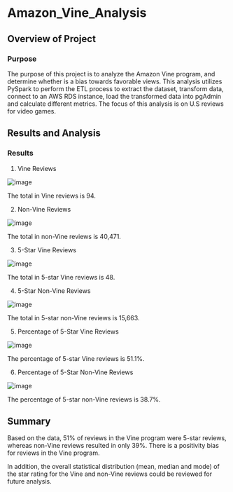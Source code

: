 # Amazon_Vine_Analysis
## Overview of Project
### Purpose
The purpose of this project is to analyze the Amazon Vine program, and determine whether is a bias towards favorable views. This analysis utilizes PySpark to perform the ETL process to extract the dataset, transform data, connect to an AWS RDS instance, load the transformed data into pgAdmin and calculate different metrics. The focus of this analysis is on U.S reviews for video games.

## Results and Analysis
### Results
 1. Vine Reviews
 
![image](https://user-images.githubusercontent.com/109991916/204624618-80564d4c-d45c-46b0-b466-4cea4abf2314.png)

The total in Vine reviews is 94.


2. Non-Vine Reviews

![image](https://user-images.githubusercontent.com/109991916/204624932-76309b04-40f7-48c2-84b4-dbb2f23ad585.png)

The total in non-Vine reviews is 40,471.
 
3. 5-Star Vine Reviews

![image](https://user-images.githubusercontent.com/109991916/204625381-cb7d88f6-fda3-4f62-a3fb-04e77e860f1a.png)

The total in 5-star Vine reviews is 48.

4. 5-Star Non-Vine Reviews

![image](https://user-images.githubusercontent.com/109991916/204626119-a0f25c55-6244-4401-8884-20a2ce004b08.png)

The total in 5-star non-Vine reviews is 15,663.

5. Percentage of 5-Star Vine Reviews

![image](https://user-images.githubusercontent.com/109991916/204627087-a57573f3-a522-46d6-bbc7-75ed058d4678.png)

The percentage of 5-star Vine reviews is 51.1%.

6. Percentage of 5-Star Non-Vine Reviews

![image](https://user-images.githubusercontent.com/109991916/204627639-ba2f782c-97b5-40d6-88ab-02a6459f0cbe.png)

The percentage of 5-star non-Vine reviews is 38.7%.

## Summary
Based on the data, 51% of reviews in the Vine program were 5-star reviews, whereas non-Vine reviews resulted in only 39%. There is a positivity bias for reviews in the Vine program.

In addition, the overall statistical distribution (mean, median and mode) of the star rating for the Vine and non-Vine reviews could be reviewed for future analysis.
